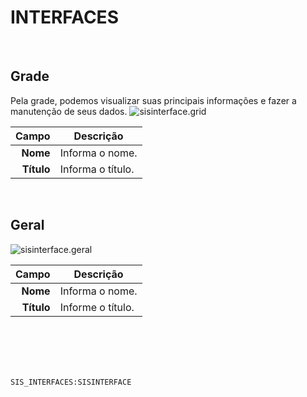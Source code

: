 # INTERFACES
<br>

## Grade
Pela grade, podemos visualizar suas principais informações e fazer a manutenção de seus dados.
![sisinterface.grid](https://raw.githubusercontent.com/netforcews/docs-siscom/master/geral/imagens/sisinterface.grid.png)

Campo | Descrição
--:|---
**Nome** | Informa o nome.
**Título** | Informa o título.
<br>

## Geral
![sisinterface.geral](https://raw.githubusercontent.com/netforcews/docs-siscom/master/geral/imagens/sisinterface.geral.png)

Campo | Descrição
--:|---
**Nome** | Informa o nome.
**Título** | Informe o título.
<br>
<br>
<br>
<br>

```SIS_INTERFACES:SISINTERFACE```
